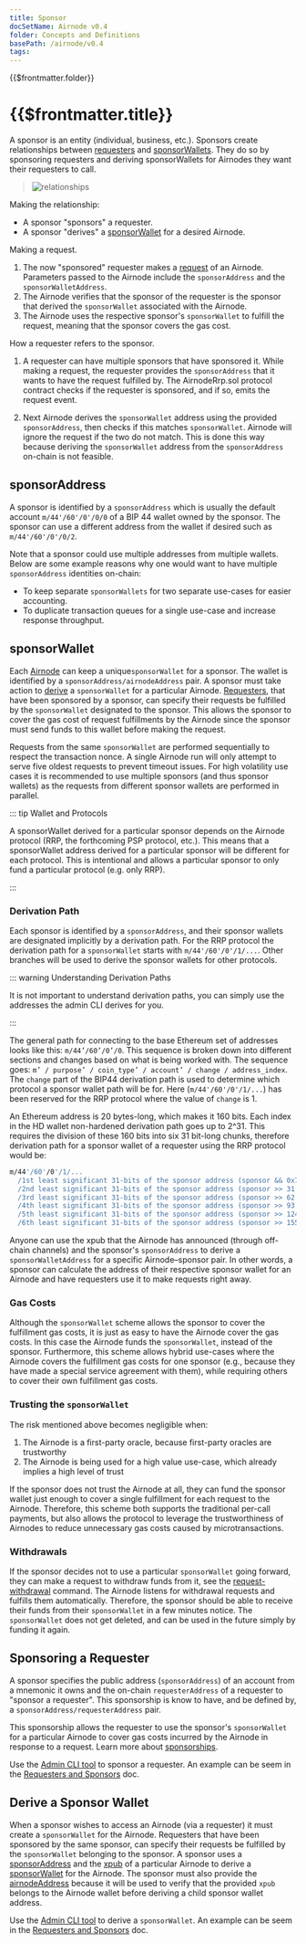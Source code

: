 ```yaml
---
title: Sponsor
docSetName: Airnode v0.4
folder: Concepts and Definitions
basePath: /airnode/v0.4
tags:
---
```


<TitleSpan>{{$frontmatter.folder}}</TitleSpan>

# {{$frontmatter.title}}

<VersionWarning/>

<TocHeader />
<TOC class="table-of-contents" :include-level="[2,3]" />

A sponsor is an entity (individual, business, etc.). Sponsors create
relationships between [requesters](requester.md) and
[sponsorWallets](sponsor.md#sponsorwallet). They do so by sponsoring requesters
and deriving sponsorWallets for Airnodes they want their requesters to call.

> ![relationships](../assets/images/concepts-sponsor-relationships.png)

Making the relationship:

- A sponsor "sponsors" a requester.
- A sponsor "derives" a [sponsorWallet](sponsor.md#sponsorwallet) for a desired
  Airnode.

Making a request.

1. The now "sponsored" requester makes a [request](request.md) of an Airnode.
   Parameters passed to the Airnode include the `sponsorAddress` and the
   `sponsorWalletAddress`.
2. The Airnode verifies that the sponsor of the requester is the sponsor that
   derived the `sponsorWallet` associated with the Airnode.
3. The Airnode uses the respective sponsor's `sponsorWallet` to fulfill the
   request, meaning that the sponsor covers the gas cost.

How a requester refers to the sponsor.

1. A requester can have multiple sponsors that have sponsored it. While making a
   request, the requester provides the `sponsorAddress` that it wants to have
   the request fulfilled by. The AirnodeRrp.sol protocol contract checks if the
   requester is sponsored, and if so, emits the request event.

2. Next Airnode derives the `sponsorWallet` address using the provided
   `sponsorAddress`, then checks if this matches `sponsorWallet`. Airnode will
   ignore the request if the two do not match. This is done this way because
   deriving the `sponsorWallet` address from the `sponsorAddress` on-chain is
   not feasible.

## sponsorAddress

A sponsor is identified by a `sponsorAddress` which is usually the default
account `m/44'/60'/0'/0/0` of a BIP 44 wallet owned by the sponsor. The sponsor
can use a different address from the wallet if desired such as
`m/44'/60'/0'/0/2`.

Note that a sponsor could use multiple addresses from multiple wallets. Below
are some example reasons why one would want to have multiple `sponsorAddress`
identities on-chain:

- To keep separate `sponsorWallets` for two separate use-cases for easier
  accounting.
- To duplicate transaction queues for a single use-case and increase response
  throughput.

## sponsorWallet

Each [Airnode](airnode.md) can keep a unique`sponsorWallet` for a sponsor. The
wallet is identified by a `sponsorAddress/airnodeAddress` pair. A sponsor must
take action to [derive](#derive-a-sponsor-wallet) a `sponsorWallet` for a
particular Airnode. [Requesters](requester.md), that have been sponsored by a
sponsor, can specify their requests be fulfilled by the `sponsorWallet`
designated to the sponsor. This allows the sponsor to cover the gas cost of
request fulfillments by the Airnode since the sponsor must send funds to this
wallet before making the request.

Requests from the same `sponsorWallet` are performed sequentially to respect the
transaction nonce. A single Airnode run will only attempt to serve five oldest
requests to prevent timeout issues. For high volatility use cases it is
recommended to use multiple sponsors (and thus sponsor wallets) as the requests
from different sponsor wallets are performed in parallel.

::: tip Wallet and Protocols

A sponsorWallet derived for a particular sponsor depends on the Airnode protocol
(RRP, the forthcoming PSP protocol, etc.). This means that a sponsorWallet
address derived for a particular sponsor will be different for each protocol.
This is intentional and allows a particular sponsor to only fund a particular
protocol (e.g. only RRP).

:::

### Derivation Path

Each sponsor is identified by a `sponsorAddress`, and their sponsor wallets are
designated implicitly by a derivation path. For the RRP protocol the derivation
path for a `sponsorWallet` starts with `m/44'/60'/0'/1/...`. Other branches will
be used to derive the sponsor wallets for other protocols.

::: warning Understanding Derivation Paths

It is not important to understand derivation paths, you can simply use the
addresses the admin CLI derives for you.

:::

The general path for connecting to the base Ethereum set of addresses looks like
this: `m/44’/60’/0’/0`. This sequence is broken down into different sections and
changes based on what is being worked with. The sequence goes:
`m’ / purpose’ / coin_type’ / account’ / change / address_index`. The `change`
part of the BIP44 derivation path is used to determine which protocol a sponsor
wallet path will be for. Here (`m/44'/60'/0'/1/...`) has been reserved for the
RRP protocol where the value of `change` is 1.

An Ethereum address is 20 bytes-long, which makes it 160 bits. Each index in the
HD wallet non-hardened derivation path goes up to 2^31. This requires the
division of these 160 bits into six 31 bit-long chunks, therefore derivation
path for a sponsor wallet of a requester using the RRP protocol would be:

```sh
m/44'/60'/0'/1/...
  /1st least significant 31-bits of the sponsor address (sponsor && 0x7FFFFFFF)…
  /2nd least significant 31-bits of the sponsor address (sponsor >> 31 && 0x7FFFFFFF)…
  /3rd least significant 31-bits of the sponsor address (sponsor >> 62 && 0x7FFFFFFF)…
  /4th least significant 31-bits of the sponsor address (sponsor >> 93 && 0x7FFFFFFF)…
  /5th least significant 31-bits of the sponsor address (sponsor >> 124 && 0x7FFFFFFF)…
  /6th least significant 31-bits of the sponsor address (sponsor >> 155 && 0x7FFFFFFF)
```

Anyone can use the xpub that the Airnode has announced (through off-chain
channels) and the sponsor's `sponsorAddress` to derive a `sponsorWalletAddress`
for a specific Airnode–sponsor pair. In other words, a sponsor can calculate the
address of their respective sponsor wallet for an Airnode and have requesters
use it to make requests right away.

### Gas Costs

Although the `sponsorWallet` scheme allows the sponsor to cover the fulfillment
gas costs, it is just as easy to have the Airnode cover the gas costs. In this
case the Airnode funds the `sponsorWallet`, instead of the sponsor. Furthermore,
this scheme allows hybrid use-cases where the Airnode covers the fulfillment gas
costs for one sponsor (e.g., because they have made a special service agreement
with them), while requiring others to cover their own fulfillment gas costs.

### Trusting the `sponsorWallet`

<airnode-SponsorWalletWarning/>

The risk mentioned above becomes negligible when:

1. The Airnode is a first-party oracle, because first-party oracles are
   trustworthy
2. The Airnode is being used for a high value use-case, which already implies a
   high level of trust

If the sponsor does not trust the Airnode at all, they can fund the sponsor
wallet just enough to cover a single fulfillment for each request to the
Airnode. Therefore, this scheme both supports the traditional per-call payments,
but also allows the protocol to leverage the trustworthiness of Airnodes to
reduce unnecessary gas costs caused by microtransactions.

### Withdrawals

If the sponsor decides not to use a particular `sponsorWallet` going forward,
they can make a request to withdraw funds from it, see the
[request-withdrawal](../reference/packages/admin-cli.md#request-withdrawal)
command. The Airnode listens for withdrawal requests and fulfills them
automatically. Therefore, the sponsor should be able to receive their funds from
their `sponsorWallet` in a few minutes notice. The `sponsorWallet` does not get
deleted, and can be used in the future simply by funding it again.

## Sponsoring a Requester

A sponsor specifies the public address (`sponsorAddress`) of an account from a
mnemonic it owns and the on-chain `requesterAddress` of a requester to "sponsor
a requester". This sponsorship is know to have, and be defined by, a
`sponsorAddress/requesterAddress` pair.

This sponsorship allows the requester to use the sponsor's `sponsorWallet` for a
particular Airnode to cover gas costs incurred by the Airnode in response to a
request. Learn more about
[sponsorships](../../v0.2/grp-developers/requesters-sponsors.md).

Use the [Admin CLI tool](../reference/packages/admin-cli.md#sponsor-requester)
to sponsor a requester. An example can be seem in the
[Requesters and Sponsors](../grp-developers/requesters-sponsors.md#how-to-sponsor-a-requester)
doc.

## Derive a Sponsor Wallet

When a sponsor wishes to access an Airnode (via a requester) it must create a
`sponsorWallet` for the Airnode. Requesters that have been sponsored by the same
sponsor, can specify their requests be fulfilled by the `sponsorWallet`
belonging to the sponsor. A sponsor uses a
[sponsorAddress](sponsor.md#sponsoraddress) and the [xpub](airnode.md#xpub) of a
particular Airnode to derive a [sponsorWallet](#sponsorwallet) for the Airnode.
The sponsor must also provide the [airnodeAddress](airnode.md#airnodeaddress)
because it will be used to verify that the provided `xpub` belongs to the
Airnode wallet before deriving a child sponsor wallet address.

Use the
[Admin CLI tool](../reference/packages/admin-cli.md#derive-sponsor-wallet-address)
to derive a `sponsorWallet`. An example can be seem in the
[Requesters and Sponsors](../grp-developers/requesters-sponsors.md#how-to-derive-a-sponsor-wallet)
doc.
